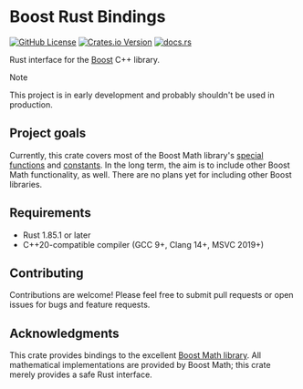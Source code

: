 # Boost Rust Bindings

[![GitHub License](https://img.shields.io/github/license/jorenham/boost-rust?style=flat-square&color=333)](https://github.com/jorenham/boost-rust/blob/master/LICENSE)
[![Crates.io Version](https://img.shields.io/crates/v/boost?style=flat-square&color=333)](https://crates.io/crates/boost)
[![docs.rs](https://img.shields.io/docsrs/boost?style=flat-square&color=333)](https://docs.rs/boost/)

Rust interface for the [Boost](https://github.com/boostorg/boost) C++ library.

> [!NOTE]
> This project is in early development and probably shouldn't be used in production.

## Project goals

Currently, this crate covers most of the Boost Math library's
[special functions](https://boost.org/doc/libs/latest/libs/math/doc/html/special.html) and
[constants](https://boost.org/doc/libs/latest/libs/math/doc/html/math_toolkit/constants.html).
In the long term, the aim is to include other Boost Math functionality, as well.
There are no plans yet for including other Boost libraries.

## Requirements

- Rust 1.85.1 or later
- C++20-compatible compiler (GCC 9+, Clang 14+, MSVC 2019+)

## Contributing

Contributions are welcome! Please feel free to submit pull requests or open issues for bugs and feature requests.

## Acknowledgments

This crate provides bindings to the excellent [Boost Math library](https://github.com/boostorg/math).
All mathematical implementations are provided by Boost Math; this crate merely provides a safe Rust interface.
